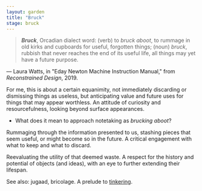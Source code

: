 ```yaml
---  
layout: garden
title: "Bruck"
stage: bruck
---
```


> ***Bruck***, Orcadian dialect word: (verb) to _bruck aboot_, to rummage in old kirks and cupboards for useful, forgotten things; (noun) _bruck_, rubbish that never reaches the end of its useful life, all things may yet have a future purpose.

— Laura Watts, in "Eday Newton Machine Instruction Manual," from _Reconstrained Design_, 2019.

For me, this is about a certain equanimity, not immediately discarding or dismissing things as useless, but anticipating value and future uses for things that may appear worthless. An attitude of curiosity and resourcefulness, looking beyond surface appearances.

- What does it mean to approach notetaking as _brucking aboot_?

Rummaging through the information presented to us, stashing pieces that seem useful, or might become so in the future. A critical engagement with what to keep and what to discard.

Reevaluating the utility of that deemed waste. A respect for the history and potential of objects (and ideas), with an eye to further extending their lifespan.

See also: jugaad, bricolage. A prelude to [tinkering](/compost/tinkering).